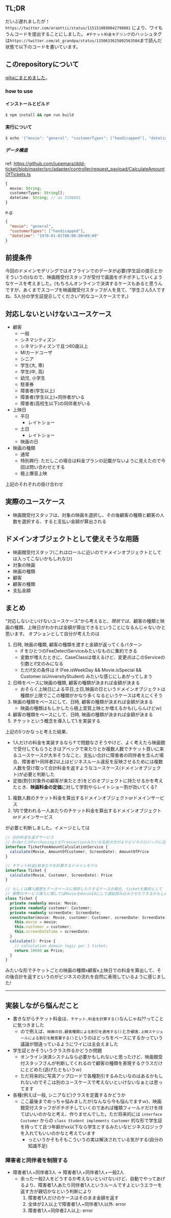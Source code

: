 ## TL;DR

だいぶ遅れましたが！
`https://twitter.com/araottii/status/1151510898042798081` により、ワイもうんコードを提出することにしました。
`#チケット料金モデリング`のハッシュタグは`https://twitter.com/at_grandpa/status/1150633625802563584`まで読んだ状態で以下のコードを書いています。

## このrepositoryについて

[qiitaにまとめました](https://example.com)。

### how to use

#### インストールとビルド

```bash
$ npm install && npm run build
```

#### 実行について

```bash
$ echo '{"movie": "general", "customerTypes": ["handicapped"], "datetime": "1970-01-01T00:00:00+09:00"}' | node scripts/start.js
```

##### データ構造

ref: https://github.com/jupemara/ddd-ticket/blob/master/src/adapter/controller/request_payload/CalculateAmountOfTickets.ts

```TypeScript
{
  movie: String;
  customerTypes: String[];
  datetime: String; // as ISO8601
}
```

e.g:

```json
{
  "movie": "general",
  "customerTypes": ["handicapped"],
  "datetime": "1970-01-01T00:00:00+09:00"
}
```

## 前提条件

今回のドメインモデリングではオフラインでのデータが必要(学生証の提示とかそういうの)なので、映画館受付スタッフが受付で画面をポチポチしていくようなケースを考えました。(もちろんオンラインで決済するケースもあると思うんですが、あくまでスコープを映画館受付スタッフが人を見て、"学生さん5人ですね、5人分の学生証提示してください"的なユースケースです。)

## 対応しないといけないユースケース

- 顧客
    + 一般
    + シネマシティズン
    + シネマシティズンで且つ60歳以上
    + MIカードユーザ
    + シニア
    + 学生(大, 専)
    + 学生(中, 高)
    + 幼児, 小学生
    + 駐車券
    + 障害者(学生以上)
    + 障害者(学生以上)+同伴者がいる
    + 障害者(高校生以下)の同伴者がいる
- 上映日
    + 平日
        * レイトショー
    + 土日
        * レイトショー
    + 映画の日
- 映画の種類
    + 通常
    + 特別興行: ただしこの場合は料金プランの記載がないように見えたので今回は問い合わせとする
    + 極上爆音上映

上記のそれぞれの掛け合わせ

## 実際のユースケース

- 映画館受付スタッフは、対象の映画を選択し、その後顧客の種類と顧客の人数を選択する、すると支払い金額が算出される

## ドメインオブジェクトとして使えそうな用語

- 映画館受付スタッフ(これはロールに近いのでドメインオブジェクトとしては入ってこないかもしれなひ)
- 対象の映画
- 映画の種類
- 顧客
- 顧客の種類
- 支払金額

## まとめ

"対応しないといけないユースケース"から考えると、_現状では_、顧客の種類と映画の種類、上映日がわかれば金額が算出できるということになるんじゃないかと思います。
オプションとして自分が考えたのは

1. 日時, 映画の種類, 顧客の種類を渡すと金額が返ってくるパターン
    + if をひとつのFeeDetectServiceみたいなものに集約できる
    + 変数が増えたときに、CaseClassは増えるけど、変更点はこのServiceの引数とif文のみになる
    + ただif文の条件は if (Fee.isWeekDay && Movie.isSpecial && Customer.isUniversityStudent) みたいな感じにしあがってしまう
2. 日時をベースに映画の種類, 顧客の種類が決まれば金額が決まる
    + おそらく上映日による平日,土日,映画の日というドメインオブジェクトは種類が上限でここの種類がかなり多くなるというケースは考えにくそう
3. 映画の種類をベースにして、日時, 顧客の種類が決まれば金額が決まる
    + 映画の種類はもしかしたら極上音質上映とか増えるかも(しらんけどｗ)
4. 顧客の種類をベースにして、日時, 映画の種類が決まれば金額が決まる
5. チケットという概念を導入して1.を実装する

上記の5つかなっと考えた結果、

- 1人だけの料金を実装するなら↑で問題なさそうやけど、よく考えたら映画館で受付してもらうときはアベックで来たりとか複数人数でチケット買いに来るユースケースが大半そうなこと、支払い合計に障害者の同伴者を含んだ場合、障害者1+同伴者2以上はビジネスルール違反を反映させるためには複数人数を受け取って合計料金を返すようなユースケース(ドメインオブジェクト)が必要と判断した
- 定価(割引対象外の顧客が来たとき)をどのオブジェクトに持たせるかを考えたとき、**映画料金の定価**に対して学割やらレイトショー割が効いてくる?

1. 複数人数のチケット料金を算出するドメインオブジェクトorドメインサービス
2. 1内で使われる一人あたりのチケット料金を算出するドメインオブジェクトorドメインサービス

が必要と判断しました。イメージとしては

```TypeScript
// 合計料金を返すサービス
// OrderとかPurchasingとかTransactionみたいな名前の方がよりビジネスロジックに近いかも
interface TicketFeeAmountCalculationService {
  calculate(Movie, AmountOfCustomer, ScreenDate): AmountOfPrice
}

// チケット料金1枚あたりを計算するドメインモデル
interface Ticket {
  calculate(Movie, Customer, ScreenDate): Price
}

// もしくは購入履歴をデータベースに保存したりするケースの場合, ticketを集約として
// 実際のサービス導入に関してはMovieをmovieIdにして遅延読み込みさせたりするかもしれない
class Ticket {
  private readonly movie: Movie;
  private readonly customer: Customer;
  private readonly screenDate: ScreenDate;
  constructor(movie: Movie, customer: Customer, screenDate: ScreenDate) {
    this.movie = movie;
    this.customer = customer;
    this.screenDateTime = screenDate;
  }
  calculate(): Price {
    // calculation domain logic per 1 ticket;
    return 10000 as Price;
  }
}
```

みたいな形でチケットごとの映画の種類x顧客x上映日での料金を算出して、その後合計を返すというのがビジネスの流れを自然に表現しているように感じました!

----

## 実装しながら悩んだこと

- 書きながらチケット料金は、`チケット.料金を計算する()`なんじゃね??ってことに気つきました
    + ので例えば、`映画の日.顧客種類による割引を適用する()`とか`顧客.上映スケジュールによる割引を敵意要する()`というのはどっちをベースにするかっていう議論が間違っているようにワイには主会えました
- 学生証とかそういうクラス作るかどうか問題
    + オンライン決済システムなら必要かもしれないと思ったけど、映画館受付スタッフさんが判断してくれるので顧客の種類を表現するクラスだけにとどめた(逃げたともいうｗ)
    + ただ将来的に写真アップロードで各種割引するみたいなのはあるかもしれないのでそこは別のユースケースで考えないといけないなぁとは思ってます
- 各種(例えば一般, シニアなど)クラスを定義するかどうか
    + ここ最後までめっちゃ悩みましたが(なんなら今も悩んでますｗ)、映画館受付スタッフがポチポチしていくのであれば種類フィールドだけを持てばいいのかなと考え、作りませんでした。ただ将来的には `interface Customer` からの `class Student implements Customer` 的な形で学生証を持ってて且つ年齢がxx以下なら学生とするみたいなビジネスロジックを入れてもいいのかなと考えています
        * っというかそもそもこういうの実は解決されている気がする(自分の知識不足)

### 障害者と同伴者を制限する

- 障害者1人+同伴者3人 -> 障害者1人+同伴者1人+一般2人
    + 余った一般2人をどうするか考えないといけないけど、自動でやってあげるより、障害者1人あたり同伴者1人というルールですよというエラーを返す方が親切かなという判断により
        1. 障害者1人だけのケースはそのまま金額を返す
        2. 全体が2人以上で障害者1人+同伴者1人以外: error
        3. 障害者1人+同伴者2人以上: error
